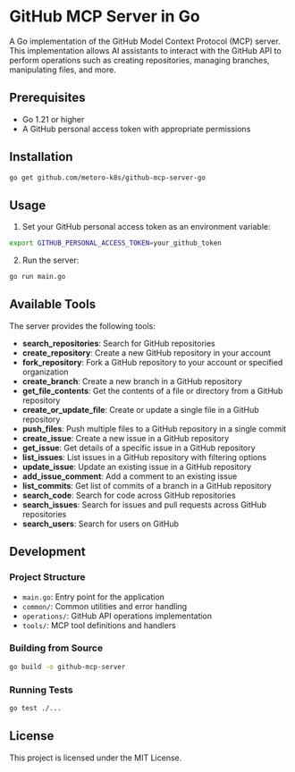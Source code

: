 # GitHub MCP Server in Go

A Go implementation of the GitHub Model Context Protocol (MCP) server. This implementation allows AI assistants to interact with the GitHub API to perform operations such as creating repositories, managing branches, manipulating files, and more.

## Prerequisites

- Go 1.21 or higher
- A GitHub personal access token with appropriate permissions

## Installation

```bash
go get github.com/metoro-k8s/github-mcp-server-go
```

## Usage

1. Set your GitHub personal access token as an environment variable:

```bash
export GITHUB_PERSONAL_ACCESS_TOKEN=your_github_token
```

2. Run the server:

```bash
go run main.go
```

## Available Tools

The server provides the following tools:

- **search_repositories**: Search for GitHub repositories
- **create_repository**: Create a new GitHub repository in your account
- **fork_repository**: Fork a GitHub repository to your account or specified organization
- **create_branch**: Create a new branch in a GitHub repository
- **get_file_contents**: Get the contents of a file or directory from a GitHub repository
- **create_or_update_file**: Create or update a single file in a GitHub repository
- **push_files**: Push multiple files to a GitHub repository in a single commit
- **create_issue**: Create a new issue in a GitHub repository
- **get_issue**: Get details of a specific issue in a GitHub repository
- **list_issues**: List issues in a GitHub repository with filtering options
- **update_issue**: Update an existing issue in a GitHub repository
- **add_issue_comment**: Add a comment to an existing issue
- **list_commits**: Get list of commits of a branch in a GitHub repository
- **search_code**: Search for code across GitHub repositories
- **search_issues**: Search for issues and pull requests across GitHub repositories
- **search_users**: Search for users on GitHub

## Development

### Project Structure

- `main.go`: Entry point for the application
- `common/`: Common utilities and error handling
- `operations/`: GitHub API operations implementation
- `tools/`: MCP tool definitions and handlers

### Building from Source

```bash
go build -o github-mcp-server
```

### Running Tests

```bash
go test ./...
```

## License

This project is licensed under the MIT License. 